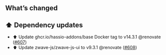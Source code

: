 ## What’s changed

## ⬆️ Dependency updates

- ⬆️ Update ghcr.io/hassio-addons/base Docker tag to v14.3.1 @renovate ([#607](https://github.com/hassio-addons/addon-zwave-js-ui/pull/607))
- ⬆️ Update zwave-js/zwave-js-ui to v9.3.1 @renovate ([#608](https://github.com/hassio-addons/addon-zwave-js-ui/pull/608))

